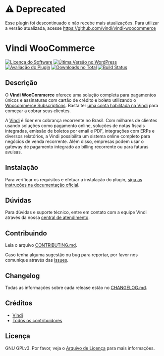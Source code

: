 # :warning: Deprecated

Esse plugin foi descontinuado e não recebe mais atualizações.
Para utilizar a versão atualizada, acesse https://github.com/vindi/vindi-woocommerce

# Vindi WooCommerce

[![Licença do Software][badge-license]](LICENSE)
[![Última Versão no WordPress][badge-version]][link-version]
[![Avaliação do Plugin][badge-rates]][link-rates]
[![Downloads no Total][badge-downloads]][link-downloads]
[![Build Status](https://semaphoreci.com/api/v1/vindi/vindi-woocommerce-subscriptions/branches/master/shields_badge.svg)](https://semaphoreci.com/vindi/vindi-woocommerce-subscriptions)

## Descrição
O **Vindi WooCommerce** oferece uma solução completa para pagamentos únicos e assinaturas com cartão de crédito e boleto utilizando o [Woocommerce Subscriptions](https://www.woothemes.com/products/woocommerce-subscriptions/). Basta ter [uma conta habilitada na Vindi](https://www.vindi.com.br/cadastro/) para começar a cobrar seus clientes.

A [Vindi](https://www.vindi.com.br/) é líder em cobrança recorrente no Brasil. Com milhares de clientes usando soluções como pagamento online, soluções de notas fiscais integradas, emissão de boletos por email e PDF, integrações com ERPs e diversos relatórios, a Vindi possibilita um sistema online completo para negócios de venda recorrente. Além disso, empresas podem usar o gateway de pagamento integrado ao billing recorrente ou para faturas avulsas.

## Instalação
Para verificar os requisitos e efetuar a instalação do plugin, [siga as instruções na documentação oficial](https://atendimento.vindi.com.br/hc/pt-br/articles/227335608).

## Dúvidas
Para dúvidas e suporte técnico, entre em contato com a equipe Vindi através da nossa [central de atendimento](https://atendimento.vindi.com.br/hc/pt-br).

## Contribuindo
Leia o arquivo [CONTRIBUTING.md](CONTRIBUTING.md).

Caso tenha alguma sugestão ou bug para reportar, por favor nos comunique através das [issues](./issues).

## Changelog
Todas as informações sobre cada release estão no [CHANGELOG.md](CHANGELOG.md).

## Créditos
- [Vindi](https://github.com/vindi)
- [Todos os contribuidores](https://github.com/vindi/vindi-woocommerce-subscriptions/contributors)

## Licença
GNU GPLv3. Por favor, veja o [Arquivo de Licença](LICENSE) para mais informações.

[badge-license]: https://img.shields.io/badge/license-GPLv3-blue.svg
[badge-version]: https://img.shields.io/wordpress/plugin/v/vindi-woocommerce-subscriptions.svg
[badge-rates]: https://img.shields.io/wordpress/plugin/r/vindi-woocommerce-subscriptions.svg
[badge-downloads]: https://img.shields.io/wordpress/plugin/dt/vindi-woocommerce-subscriptions.svg
[link-version]: https://wordpress.org/plugins/vindi-woocommerce-subscriptions/
[link-rates]: https://wordpress.org/support/view/plugin-reviews/vindi-woocommerce-subscriptions
[link-downloads]: https://wordpress.org/plugins/vindi-woocommerce-subscriptions/stats/
